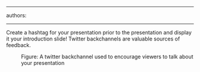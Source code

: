 

---
authors:

---




<span class='intro'> 
  <p>Create a hashtag for your presentation prior to the presentation and display it your introduction slide! Twitter backchannels are valuable sources of feedback.</p>
 </span>


  <dl class="image">
    <dt><img alt="" src="/Communication/RulesToBetterPowerpointPresentations/PublishingImages/PPTwit.jpg" /></dt>
    <dd>Figure&#58; A twitter backchannel used to encourage viewers to talk about your presentation</dd>
</dl>



